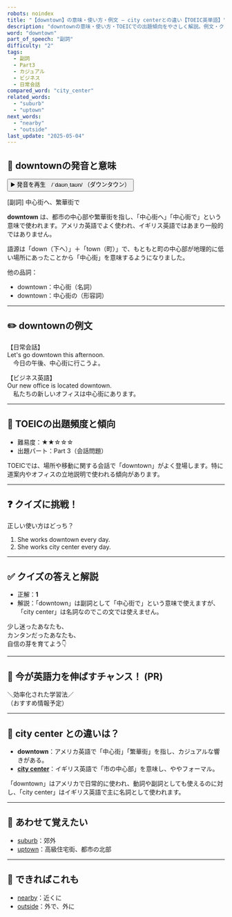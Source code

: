 ```yaml
---
robots: noindex
title: "【downtown】の意味・使い方・例文 ― city centerとの違い【TOEIC英単語】"
description: "downtownの意味・使い方・TOEICでの出題傾向をやさしく解説。例文・クイズ付きでcity centerとの違いもわかりやすく学べます。"
word: "downtown"
part_of_speech: "副詞"
difficulty: "2"
tags:
  - 副詞
  - Part3
  - カジュアル
  - ビジネス
  - 日常会話
compared_word: "city_center"
related_words:
  - "suburb"
  - "uptown"
next_words:
  - "nearby"
  - "outside"
last_update: "2025-05-04"
---
```


## 🔰 downtownの発音と意味

<button class="play-audio" onclick="playTTS('downtown')">
  <span class="play-audio-main">
    ▶️ 発音を再生　/ˈdaʊnˌtaʊn/
  </span>
  <span class="play-audio-sub">
    （ダウンタウン）
  </span>
</button>

[副詞] 中心街へ、繁華街で

**downtown** は、都市の中心部や繁華街を指し、「中心街へ」「中心街で」という意味で使われます。アメリカ英語でよく使われ、イギリス英語ではあまり一般的ではありません。

語源は「down（下へ）」＋「town（町）」で、もともと町の中心部が地理的に低い場所にあったことから「中心街」を意味するようになりました。

他の品詞：  
- downtown：中心街（名詞）
- downtown：中心街の（形容詞）

---

## ✏️ downtownの例文

【日常会話】  
Let's go downtown this afternoon.  
　今日の午後、中心街に行こうよ。

【ビジネス英語】  
Our new office is located downtown.  
　私たちの新しいオフィスは中心街にあります。

---

## 🎯 TOEICの出題頻度と傾向

- 難易度：★★☆☆☆
- 出題パート：Part 3（会話問題）

TOEICでは、場所や移動に関する会話で「downtown」がよく登場します。特に道案内やオフィスの立地説明で使われる傾向があります。

---

## ❓ クイズに挑戦！

正しい使い方はどっち？

1. She works downtown every day.  
2. She works city center every day.

---

## ✅ クイズの答えと解説

- 正解：**1**
- 解説：「downtown」は副詞として「中心街で」という意味で使えますが、「city center」は名詞なのでこの文では使えません。

少し迷ったあなたも、  
カンタンだったあなたも、  
自信の芽を育てよう👇️

---

## 🚀 今が英語力を伸ばすチャンス！ (PR)

<div class="info-center">
＼効率化された学習法／<br>  
（おすすめ情報予定）
</div>

---

## 🤔  city center との違いは？

- **downtown**：アメリカ英語で「中心街」「繁華街」を指し、カジュアルな響きがある。
- **[city center](/word/city_center)**：イギリス英語で「市の中心部」を意味し、ややフォーマル。

「downtown」はアメリカで日常的に使われ、動詞や副詞としても使えるのに対し、「city center」はイギリス英語で主に名詞として使われます。

---

## 🧩 あわせて覚えたい

- [suburb](/word/suburb)：郊外
- [uptown](/word/uptown)：高級住宅街、都市の北部

---

## 📖 できればこれも

- [nearby](/word/nearby)：近くに
- [outside](/word/outside)：外で、外に

<!-- cvid: aid16_bid40 -->
